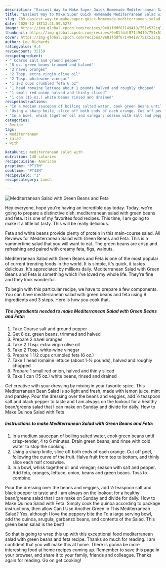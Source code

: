 ```yaml
---
description: "Easiest Way to Make Super Quick Homemade Mediterranean Salad with Green Beans and Feta"
title: "Easiest Way to Make Super Quick Homemade Mediterranean Salad with Green Beans and Feta"
slug: 709-easiest-way-to-make-super-quick-homemade-mediterranean-salad-with-green-beans-and-feta
date: 2020-12-18T12:41:59.527Z
image: https://img-global.cpcdn.com/recipes/9e81fddf87149419/751x532cq70/mediterranean-salad-with-green-beans-and-feta-recipe-main-photo.jpg
thumbnail: https://img-global.cpcdn.com/recipes/9e81fddf87149419/751x532cq70/mediterranean-salad-with-green-beans-and-feta-recipe-main-photo.jpg
cover: https://img-global.cpcdn.com/recipes/9e81fddf87149419/751x532cq70/mediterranean-salad-with-green-beans-and-feta-recipe-main-photo.jpg
author: Lou Richards
ratingvalue: 4.4
reviewcount: 35159
recipeingredient:
- " Coarse salt and ground pepper"
- "8 oz. green beans trimmed and halved"
- "2 navel oranges"
- "2 Tbsp. extra virgin olive oil"
- "2 Tbsp. whitewine vinegar"
- "1 1/2 cups crumbled feta 6 oz"
- "1 head romaine lettuce about 1 pounds halved and roughly chopped"
- "1 small red onion halved and thinly sliced"
- "1 can (15 oz.) white beans rinsed and drained"
recipeinstructions:
- "In a medium saucepan of boiling salted water, cook green beans until crisp-tender, 4 to 6 minutes. Drain green beans, and rinse with cold water to stop the cooking."
- "Using a sharp knife, slice off both ends of each orange. Cut off peel, following the curve of the fruit. Halve fruit from top to bottom, and thinly slice each half crosswise."
- "In a bowl, whisk together oil and vinegar; season with salt and pepper. Add feta, oranges, lettuce, onion, beans and green beans. Toss to combine."
categories:
- Recipe
tags:
- mediterranean
- salad
- with

katakunci: mediterranean salad with 
nutrition: 148 calories
recipecuisine: American
preptime: "PT17M"
cooktime: "PT43M"
recipeyield: "1"
recipecategory: Lunch

---
```



![Mediterranean Salad with Green Beans and Feta](https://img-global.cpcdn.com/recipes/9e81fddf87149419/751x532cq70/mediterranean-salad-with-green-beans-and-feta-recipe-main-photo.jpg)

Hey everyone, hope you're having an incredible day today. Today, we're going to prepare a distinctive dish, mediterranean salad with green beans and feta. It is one of my favorites food recipes. This time, I am going to make it a little bit tasty. This will be really delicious.

Feta and white beans provide plenty of protein in this main-course salad. All Reviews for Mediterranean Salad with Green Beans and Feta. This is a summertime salad that you will want to eat. The green beans are crisp and refreshing and paired with creamy feta, figs, walnuts.

Mediterranean Salad with Green Beans and Feta is one of the most popular of current trending foods in the world. It is simple, it's quick, it tastes delicious. It's appreciated by millions daily. Mediterranean Salad with Green Beans and Feta is something which I've loved my whole life. They're fine and they look wonderful.


To begin with this particular recipe, we have to prepare a few components. You can have mediterranean salad with green beans and feta using 9 ingredients and 3 steps. Here is how you cook that.

<!--inarticleads1-->

##### The ingredients needed to make Mediterranean Salad with Green Beans and Feta:

1. Take  Coarse salt and ground pepper
1. Get 8 oz. green beans, trimmed and halved
1. Prepare 2 navel oranges
1. Take 2 Tbsp. extra virgin olive oil
1. Take 2 Tbsp. white-wine vinegar
1. Prepare 1 1/2 cups crumbled feta (6 oz.)
1. Take 1 head romaine lettuce (about 1-½ pounds), halved and roughly chopped
1. Prepare 1 small red onion, halved and thinly sliced
1. Take 1 can (15 oz.) white beans, rinsed and drained


Get creative with your dressing by mixing in your favorite spice. This Mediterranean Bean Salad is so light and fresh, made with lemon juice, mint and parsley. Pour the dressing over the beans and veggies, add ½ teaspoon salt and black pepper to taste and I am always on the lookout for a healthy bean/greens salad that I can make on Sunday and divide for daily. How to Make Quinoa Salad with Feta. 

<!--inarticleads2-->

##### Instructions to make Mediterranean Salad with Green Beans and Feta:

1. In a medium saucepan of boiling salted water, cook green beans until crisp-tender, 4 to 6 minutes. Drain green beans, and rinse with cold water to stop the cooking.
1. Using a sharp knife, slice off both ends of each orange. Cut off peel, following the curve of the fruit. Halve fruit from top to bottom, and thinly slice each half crosswise.
1. In a bowl, whisk together oil and vinegar; season with salt and pepper. Add feta, oranges, lettuce, onion, beans and green beans. Toss to combine.


Pour the dressing over the beans and veggies, add ½ teaspoon salt and black pepper to taste and I am always on the lookout for a healthy bean/greens salad that I can make on Sunday and divide for daily. How to Make Quinoa Salad with Feta. Simply cook the quinoa according to package instructions, then allow Can I Use Another Green in This Mediterranean Salad? Yes, although I love the peppery bite the To a large serving bowl, add the quinoa, arugula, garbanzo beans, and contents of the Salad. This green bean salad is the best! 

So that is going to wrap this up with this exceptional food mediterranean salad with green beans and feta recipe. Thanks so much for reading. I am confident that you will make this at home. There is gonna be more interesting food at home recipes coming up. Remember to save this page in your browser, and share it to your family, friends and colleague. Thanks again for reading. Go on get cooking!

